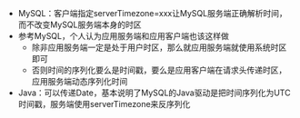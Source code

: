- MySQL：客户端指定serverTimezone=xxx让MySQL服务端正确解析时间，而不改变MySQL服务端本身的时区
- 参考MySQL，个人认为应用服务端和应用客户端也该这样做
	- 除非应用服务端一定是处于用户时区，那么就应用服务端就使用系统时区即可
	- 否则时间的序列化要么是时间戳，要么是应用客户端在请求头传递时区，应用服务端动态序列化时间
- Java：可以传递Date，基本说明了MySQL的Java驱动是把时间序列化为UTC时间戳，服务端使用serverTimezone来反序列化